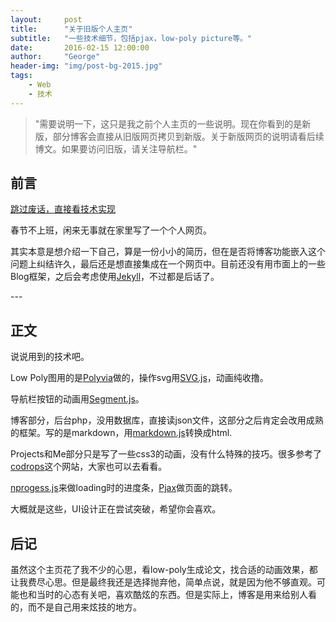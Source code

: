 ```yaml
---
layout:     post
title:      "关于旧版个人主页"
subtitle:   "一些技术细节，包括pjax，low-poly picture等。"
date:       2016-02-15 12:00:00
author:     "George"
header-img: "img/post-bg-2015.jpg"
tags:
    - Web
    - 技术
---
```


> "需要说明一下，这只是我之前个人主页的一些说明。现在你看到的是新版，部分博客会直接从旧版网页拷贝到新版。关于新版网页的说明请看后续博文。如果要访问旧版，请关注导航栏。"


## 前言

[跳过废话，直接看技术实现 ](#build)


春节不上班，闲来无事就在家里写了一个个人网页。



其实本意是想介绍一下自己，算是一份小小的简历，但在是否将博客功能嵌入这个问题上纠结许久，最后还是想直接集成在一个网页中。目前还没有用市面上的一些Blog框架，之后会考虑使用[Jekyll](http://jekyllrb.com)，不过都是后话了。


<p id = "build"></p>
---

## 正文

说说用到的技术吧。  

Low Poly图用的是[Polyvia](http://zhangwenli.com/Polyvia/)做的，操作svg用[SVG.js](http://svgjs.com)，动画纯收撸。

导航栏按钮的动画用[Segment.js](http://lmgonzalves.github.io/segment/)。

博客部分，后台php，没用数据库，直接读json文件，这部分之后肯定会改用成熟的框架。写的是markdown，用[markdown.js](https://github.com/evilstreak/markdown-js/)转换成html.

Projects和Me部分只是写了一些css3的动画，没有什么特殊的技巧。很多参考了[codrops](http://tympanus.net/codrops/category/tutorials/)这个网站，大家也可以去看看。

[nprogess.js](https://github.com/rstacruz/nprogress)来做loading时的进度条，[Pjax](https://github.com/defunkt/jquery-pjax)做页面的跳转。

大概就是这些，UI设计正在尝试突破，希望你会喜欢。



## 后记

虽然这个主页花了我不少的心思，看low-poly生成论文，找合适的动画效果，都让我费尽心思。但是最终我还是选择抛弃他，简单点说，就是因为他不够直观。可能也和当时的心态有关吧，喜欢酷炫的东西。但是实际上，博客是用来给别人看的，而不是自己用来炫技的地方。







